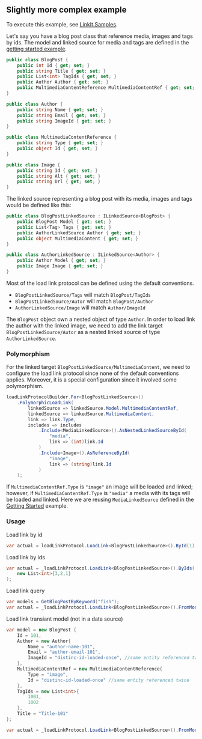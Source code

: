 Slightly more complex example
---------------
To execute this example, see [LinkIt.Samples](LinkIt.Samples/SlightlyMoreComplexExample.cs). 

Let's say you have a blog post class that reference media, images and tags by ids. The model and linked source for media and tags are defined in the [getting started example](README.md).
```csharp
public class BlogPost {
    public int Id { get; set; }
    public string Title { get; set; }
    public List<int> TagIds { get; set; }
    public Author Author { get; set; }
    public MultimediaContentReference MultimediaContentRef { get; set; }
}

public class Author {
    public string Name { get; set; }
    public string Email { get; set; }
    public string ImageId { get; set; }
}

public class MultimediaContentReference {
    public string Type { get; set; }
    public object Id { get; set; }
}

public class Image {
    public string Id { get; set; }
    public string Alt { get; set; }
    public string Url { get; set; }
}
```

The linked source representing a blog post with its media, images and tags would be defined like this:
```csharp
public class BlogPostLinkedSource : ILinkedSource<BlogPost> {
    public BlogPost Model { get; set; }
    public List<Tag> Tags { get; set; }
    public AuthorLinkedSource Author { get; set; }
    public object MultimediaContent { get; set; }
}

public class AuthorLinkedSource : ILinkedSource<Author> {
    public Author Model { get; set; }
    public Image Image { get; set; }
}
```
Most of the load link protocol can be defined using the default conventions. 
- `BlogPostLinkedSource/Tags` will match `BlogPost/TagIds`
- `BlogPostLinkedSource/Autor` will match `BlogPost/Author`
- `AuthorLinkedSource/Image` will match `Author/ImageId`

The `BlogPost` object own a nested object of type `Author`. In order to load link the author with the linked image, we need to add the link target `BlogPostLinkedSource/Autor` as a nested linked source of type `AuthorLinkedSource`.

### Polymorphism
For the linked target `BlogPostLinkedSource/MultimediaContent`, we need to configure the load link protocol since none of the default conventions applies. Moreover, it is a special configuration since it involved some polymorphism.
```csharp
loadLinkProtocolBuilder.For<BlogPostLinkedSource>()
    .PolymorphicLoadLink(
        linkedSource => linkedSource.Model.MultimediaContentRef,
        linkedSource => linkedSource.MultimediaContent,
        link => link.Type,
        includes => includes
            .Include<MediaLinkedSource>().AsNestedLinkedSourceById(
                "media",
                link => (int)link.Id
            )
            .Include<Image>().AsReferenceById(
                "image",
                link => (string)link.Id
            )
    );
```

If `MultimediaContentRef.Type` is `"image"` an image will be loaded and linked; however, if `MultimediaContentRef.Type` is `"media"` a media with its tags will be loaded and linked. Here we are reusing `MediaLinkedSource` defined in the [Getting Started](README.md) example.

### Usage
Load link by id
```csharp
var actual = loadLinkProtocol.LoadLink<BlogPostLinkedSource>().ById(1);
```

Load link by ids
```csharp
var actual = _loadLinkProtocol.LoadLink<BlogPostLinkedSource>().ByIds(
    new List<int>{3,2,1}
);
```

Load link query
```csharp
var models = GetBlogPostByKeyword("fish");
var actual = _loadLinkProtocol.LoadLink<BlogPostLinkedSource>().FromModels(models);
```

Load link transiant model (not in a data source)
```csharp
var model = new BlogPost {
    Id = 101,
    Author = new Author{
        Name = "author-name-101",
        Email = "author-email-101",
        ImageId = "distinc-id-loaded-once", //same entity referenced twice
    },
    MultimediaContentRef = new MultimediaContentReference{
        Type = "image",
        Id = "distinc-id-loaded-once" //same entity referenced twice
    },
    TagIds = new List<int>{
        1001,
        1002
    },
    Title = "Title-101"
};

var actual = _loadLinkProtocol.LoadLink<BlogPostLinkedSource>().FromModel(model);
```
